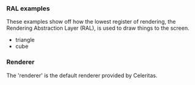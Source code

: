 
### RAL examples

These examples show off how the lowest register of rendering, the Rendering Abstraction Layer (RAL), is used to draw things to the screen.

- triangle
- cube

### Renderer

The 'renderer' is the default renderer provided by Celeritas.
